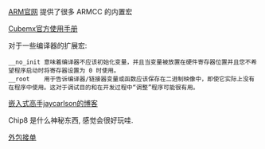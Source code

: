 


[ARM官网](https://developer.arm.com/documentation/dui0472/k/Compiler-specific-Features/Predefined-macros) 提供了很多 ARMCC 的内置宏

[Cubemx官方使用手册](https://www.st.com/resource/en/user_manual/um1718-stm32cubemx-for-stm32-configuration-and-initialization-c-code-generation-stmicroelectronics.pdf)


对于一些编译器的扩展宏:
```
__no_init 意味着编译器不应该初始化变量，并且当变量被放置在硬件寄存器位置并且您不希望程序启动时将寄存器设置为 0 时使用。
__root    用于告诉编译器/链接器变量或函数应该保存在二进制映像中，即使它实际上没有在程序中使用。这对于调试目的和在开发过程中“调整”程序可能很有用。
```


[嵌入式高手jaycarlson的博客](https://jaycarlson.net/embedded-linux/)



Chip8 是什么神秘东西, 感觉会很好玩哇.

[外包接单](https://www.bilibili.com/read/cv11518870/) 
